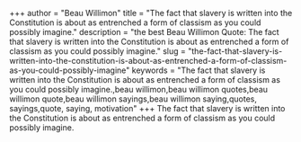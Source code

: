 +++
author = "Beau Willimon"
title = "The fact that slavery is written into the Constitution is about as entrenched a form of classism as you could possibly imagine."
description = "the best Beau Willimon Quote: The fact that slavery is written into the Constitution is about as entrenched a form of classism as you could possibly imagine."
slug = "the-fact-that-slavery-is-written-into-the-constitution-is-about-as-entrenched-a-form-of-classism-as-you-could-possibly-imagine"
keywords = "The fact that slavery is written into the Constitution is about as entrenched a form of classism as you could possibly imagine.,beau willimon,beau willimon quotes,beau willimon quote,beau willimon sayings,beau willimon saying,quotes, sayings,quote, saying, motivation"
+++
The fact that slavery is written into the Constitution is about as entrenched a form of classism as you could possibly imagine.
